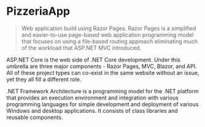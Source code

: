 # PizzeriaApp

> Web application build using Razor Pages. Razor Pages is a simplified and easier-to-use page-based web application programming model that focuses on using a file-based routing approach eliminating much of the workload that ASP.NET MVC introduced.

ASP.NET Core is the web side of .NET Core development. Under this umbrella are three major components - Razor Pages, MVC, Blazor, and API. All of these project types can co-exist in the same website without an issue, yet they all fill a different role.

.NET Framework Architecture is a programming model for the .NET platform that provides an execution environment and integration with various programming languages for simple development and deployment of various Windows and desktop applications. It consists of class libraries and reusable components.

